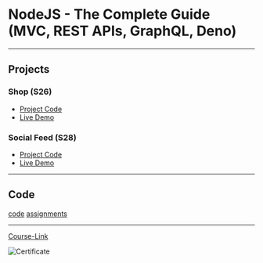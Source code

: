 # NodeJS - The Complete Guide (MVC, REST APIs, GraphQL, Deno)

---

## Projects

### Shop (S26)

- [Project Code](./Projects/)
- [Live Demo]()

### Social Feed (S28)

- [Project Code](./Projects/)
- [Live Demo]()

---

## Code

[code](Code)
[assignments](Code/Assignments/)

---

[Course-Link](https://www.udemy.com/course/nodejs-the-complete-guide/)<br>

![Certificate](https://udemy-certificate.s3.amazonaws.com/image/UC-b8bd71ca-48f6-4ef0-be42-8471883bf48b.jpg)
<br>
